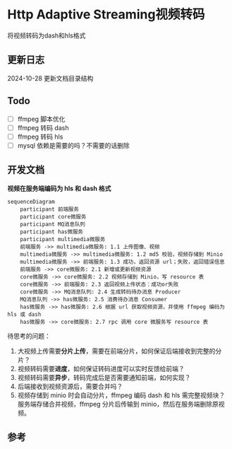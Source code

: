 # Http Adaptive Streaming视频转码

将视频转码为dash和hls格式

## 更新日志

2024-10-28 更新文档目录结构


## Todo

- [ ]  ffmpeg 脚本优化
- [ ]  ffmpeg 转码 dash
- [ ]  ffmpeg 转码 hls
- [ ]  mysql 依赖是需要的吗？不需要的话删除

## 开发文档

**视频在服务端编码为 hls 和 dash 格式**

```mermaid
sequenceDiagram
    participant 前端服务
    participant core微服务
    participant MQ消息队列
    participant has微服务
    participant multimedia微服务
    前端服务 ->> multimedia微服务: 1.1 上传图像、视频
    multimedia微服务 ->> multimedia微服务: 1.2 md5 校验，视频存储到 Minio
    multimedia微服务 ->> 前端服务: 1.3 成功，返回资源 url；失败，返回错误信息
    前端服务 ->> core微服务: 2.1 新增或更新视频资源
    core微服务 ->> core微服务: 2.2 视频存储到 Minio，写 resource 表
    core微服务 ->> 前端服务: 2.3 返回视频上传状态：成功or失败
    core微服务 ->> MQ消息队列: 2.4 生成转码待办消息 Producer
    MQ消息队列 ->> has微服务: 2.5 消费待办消息 Consumer
    has微服务 ->> has微服务: 2.6 根据 url 获取视频资源，并使用 ffmpeg 编码为 hls 或 dash
    has微服务 ->> core微服务: 2.7 rpc 调用 core 微服务写 resource 表
```

待思考的问题：

1. 大视频上传需要**分片上传**，需要在前端分片，如何保证后端接收到完整的分片？
2. 视频转码需要**进度**，如何保证转码进度可以实时反馈给前端？
3. 视频转码需要**异步**，转码完成后是否需要通知前端，如何实现？
4. 后端接收到视频资源后，需要合并吗？
5. 视频存储到 minio 时会自动分片，ffmpeg 编码 dash 和 hls 需完整视频块？服务端存储合并视频，ffmpeg 分片后传输到 minio，然后在服务端删除原视频。


## 参考

